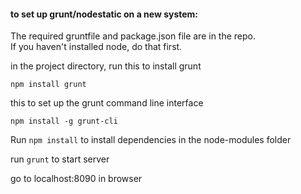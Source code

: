 #### to set up grunt/nodestatic on a new system:

The required gruntfile and package.json file are in the repo.  
If you haven't installed node, do that first.

in the project directory, run this to install grunt

`npm install grunt`

this to set up the grunt command line interface

`npm install -g grunt-cli`

Run `npm install` to install dependencies in the node-modules folder

run `grunt` to start server

go to localhost:8090 in browser
